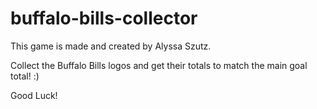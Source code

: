 # buffalo-bills-collector

This game is made and created by Alyssa Szutz. 

Collect the Buffalo Bills logos and get their totals to match the main goal total! :) 

Good Luck! 
